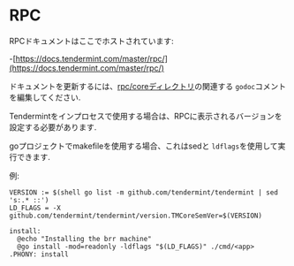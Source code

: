 # RPC

RPCドキュメントはここでホストされています:

-[https://docs.tendermint.com/master/rpc/](https://docs.tendermint.com/master/rpc/)

ドキュメントを更新するには、[rpc/coreディレクトリ](https://github.com/tendermint/tendermint/tree/master/rpc/core)の関連する `godoc`コメントを編集してください.

Tendermintをインプロセスで使用する場合は、RPCに表示されるバージョンを設定する必要があります.

goプロジェクトでmakefileを使用する場合、これはsedと `ldflags`を使用して実行できます.

例:

```
VERSION := $(shell go list -m github.com/tendermint/tendermint | sed 's:.* ::')
LD_FLAGS = -X github.com/tendermint/tendermint/version.TMCoreSemVer=$(VERSION)

install:
  @echo "Installing the brr machine"
  @go install -mod=readonly -ldflags "$(LD_FLAGS)" ./cmd/<app>
.PHONY: install
```
